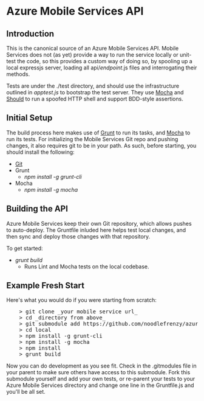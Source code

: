 Azure Mobile Services API
=========================

Introduction
------------

This is the canonical source of an Azure Mobile Services API.  Mobile Services does not (as yet) provide a way to 
run the service locally or unit-test the code, so this provides a custom way of doing so, by spooling up a local 
expressjs server, loading all api/_endpoint_.js files and interrogating their methods.

Tests are under the ./test directory, and should use the infrastructure outlined in _apptest.js_ to bootstrap the test server.
They use [Mocha](http://visionmedia.github.io/mocha/#getting-started) and [Should](https://github.com/visionmedia/should.js) 
to run a spoofed HTTP shell and support BDD-style assertions. 

Initial Setup
-------------

The build process here makes use of [Grunt](http://gruntjs.com/) to run its tasks, and [Mocha](http://visionmedia.github.io/mocha/#getting-started)
to run its tests.  For initializing the Mobile Services Git repo and pushing changes, it also requires git to be in your path.  As such, before starting,
you should install the following:

+ [Git](https://help.github.com/articles/set-up-git)
+ Grunt
  + _npm install -g grunt-cli_
+ Mocha
  + _npm install -g mocha_

Building the API
----------------

Azure Mobile Services keep their own Git repository, which allows pushes to auto-deploy.
The Gruntfile inluded here helps test local changes, and then sync and deploy those changes with that repository.

To get started:

+ _grunt build_
  + Runs Lint and Mocha tests on the local codebase.
  
Example Fresh Start
-------------------

Here's what you would do if you were starting from scratch:

<pre>
	&gt; git clone _your mobile service url_
	&gt; cd _directory from above_
	&gt; git submodule add https://github.com/noodlefrenzy/azure-mobile-local.git local
	&gt; cd local
	&gt; npm install -g grunt-cli
	&gt; npm install -g mocha
	&gt; npm install
	&gt; grunt build
</pre>

Now you can do development as you see fit.  Check in the .gitmodules file in your parent to make sure others have access to this submodule.  Fork this submodule yourself and add your own tests, or re-parent your tests to your Azure Mobile Services directory and change one line in the Gruntfile.js and you'll be all set.

